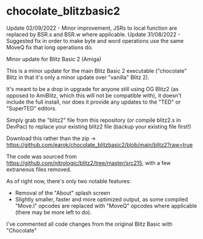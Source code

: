 # chocolate_blitzbasic2

Update 02/09/2022 - Minor improvement, JSRs to local function are replaced by BSR.s and BSR.w where applicable.
Update 31/08/2022 - Suggested fix in order to make byte and word operations use the same MoveQ fix that long operations do.


Minor update for Blitz Basic 2 (Amiga)

This is a minor update for the main Blitz Basic 2 executable ("chocolate" Blitz in that it's only a minor update over "vanilla" Blitz 2).

It's meant to be a drop in upgrade for anyone still using OG Blitz2 (as opposed to AmiBlitz, which this will not be compatible with), it doesn't include the full install, nor does it provide any updates to the "TED" or "SuperTED" editors.

Simply grab the "blitz2" file from this repository (or compile blitz2.s in DevPac) to replace your existing blitz2 file (backup your existing file first!)

Download this rather than the zip -> https://github.com/earok/chocolate_blitzbasic2/blob/main/blitz2?raw=true

The code was sourced from https://github.com/nitrologic/blitz2/tree/master/src215, with a few extraneous files removed.

As of right now, there's only two notable features:

- Removal of the "About" splash screen
- Slightly smaller, faster and more optimized output, as some compiled "Move.l" opcodes are replaced with "MoveQ" opcodes where applicable (there may be more left to do).

I've commented all code changes from the original Blitz Basic with "Chocolate"
